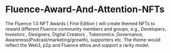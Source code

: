 # Fluence-Award-And-Attention-NFTs
 The Fluence 1.0  NFT Awards ( First Edition ) will create themed NFTs to reward different Fluence community members and groups, e.g., Developers, Investors , Designers, Digital Creators , Tokenomics ,Governance, Awareness(Podcast/marketing/growth), supporters etc.  The theme would reflect the Web3, p2p and Fluence ethos and support a rarity model.
